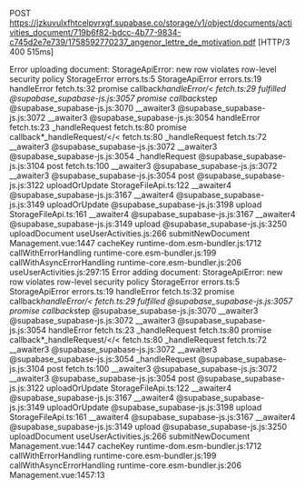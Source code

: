 POST
https://jzkuvulxfhtcelpvrxgf.supabase.co/storage/v1/object/documents/activities_document/719b6f82-bdcc-4b77-9834-c745d2e7e739/1758592770237_angenor_lettre_de_motivation.pdf
[HTTP/3 400  515ms]

Error uploading document: StorageApiError: new row violates row-level security policy
    StorageError errors.ts:5
    StorageApiError errors.ts:19
    handleError fetch.ts:32
    promise callback*handleError/< fetch.ts:29
    fulfilled @supabase_supabase-js.js:3057
    promise callback*step @supabase_supabase-js.js:3070
    __awaiter3 @supabase_supabase-js.js:3072
    __awaiter3 @supabase_supabase-js.js:3054
    handleError fetch.ts:23
    _handleRequest fetch.ts:80
    promise callback*_handleRequest/</< fetch.ts:80
    _handleRequest fetch.ts:72
    __awaiter3 @supabase_supabase-js.js:3072
    __awaiter3 @supabase_supabase-js.js:3054
    _handleRequest @supabase_supabase-js.js:3104
    post fetch.ts:100
    __awaiter3 @supabase_supabase-js.js:3072
    __awaiter3 @supabase_supabase-js.js:3054
    post @supabase_supabase-js.js:3122
    uploadOrUpdate StorageFileApi.ts:122
    __awaiter4 @supabase_supabase-js.js:3167
    __awaiter4 @supabase_supabase-js.js:3149
    uploadOrUpdate @supabase_supabase-js.js:3198
    upload StorageFileApi.ts:161
    __awaiter4 @supabase_supabase-js.js:3167
    __awaiter4 @supabase_supabase-js.js:3149
    upload @supabase_supabase-js.js:3250
    uploadDocument useUserActivities.js:266
    submitNewDocument Management.vue:1447
    cacheKey runtime-dom.esm-bundler.js:1712
    callWithErrorHandling runtime-core.esm-bundler.js:199
    callWithAsyncErrorHandling runtime-core.esm-bundler.js:206
useUserActivities.js:297:15
Error adding document: StorageApiError: new row violates row-level security policy
    StorageError errors.ts:5
    StorageApiError errors.ts:19
    handleError fetch.ts:32
    promise callback*handleError/< fetch.ts:29
    fulfilled @supabase_supabase-js.js:3057
    promise callback*step @supabase_supabase-js.js:3070
    __awaiter3 @supabase_supabase-js.js:3072
    __awaiter3 @supabase_supabase-js.js:3054
    handleError fetch.ts:23
    _handleRequest fetch.ts:80
    promise callback*_handleRequest/</< fetch.ts:80
    _handleRequest fetch.ts:72
    __awaiter3 @supabase_supabase-js.js:3072
    __awaiter3 @supabase_supabase-js.js:3054
    _handleRequest @supabase_supabase-js.js:3104
    post fetch.ts:100
    __awaiter3 @supabase_supabase-js.js:3072
    __awaiter3 @supabase_supabase-js.js:3054
    post @supabase_supabase-js.js:3122
    uploadOrUpdate StorageFileApi.ts:122
    __awaiter4 @supabase_supabase-js.js:3167
    __awaiter4 @supabase_supabase-js.js:3149
    uploadOrUpdate @supabase_supabase-js.js:3198
    upload StorageFileApi.ts:161
    __awaiter4 @supabase_supabase-js.js:3167
    __awaiter4 @supabase_supabase-js.js:3149
    upload @supabase_supabase-js.js:3250
    uploadDocument useUserActivities.js:266
    submitNewDocument Management.vue:1447
    cacheKey runtime-dom.esm-bundler.js:1712
    callWithErrorHandling runtime-core.esm-bundler.js:199
    callWithAsyncErrorHandling runtime-core.esm-bundler.js:206
Management.vue:1457:13

​

